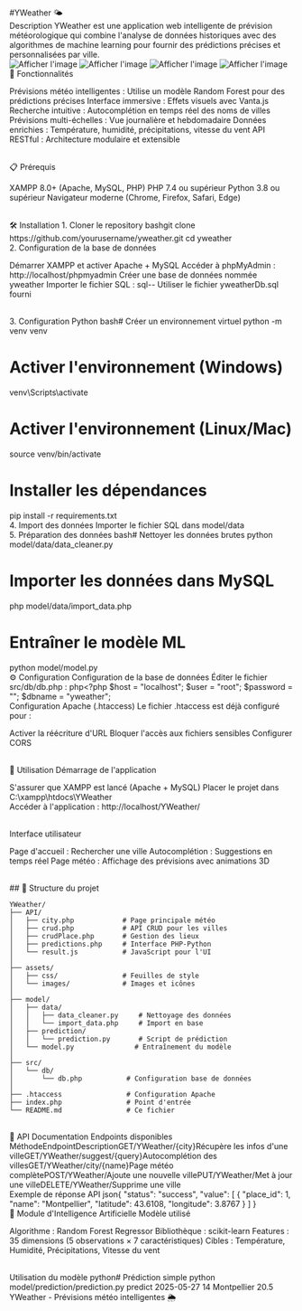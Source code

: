 #YWeather 🌤️
<br>
Description
YWeather est une application web intelligente de prévision météorologique qui combine l'analyse de données historiques avec des algorithmes de machine learning pour fournir des prédictions précises et personnalisées par ville.
<br>
![Afficher l'image](https://img.shields.io/badge/Status-En%20d%C3%A9veloppement-yellow)
![Afficher l'image](https://img.shields.io/badge/PHP-7.4+-blue)
![Afficher l'image](https://img.shields.io/badge/Python-3.8+-green)
![Afficher l'image](https://img.shields.io/badge/License-MIT-red)
<br>
🚀 Fonctionnalités

Prévisions météo intelligentes : Utilise un modèle Random Forest pour des prédictions précises
Interface immersive : Effets visuels avec Vanta.js
Recherche intuitive : Autocomplétion en temps réel des noms de villes
Prévisions multi-échelles : Vue journalière et hebdomadaire
Données enrichies : Température, humidité, précipitations, vitesse du vent
API RESTful : Architecture modulaire et extensible

<br>
📋 Prérequis

XAMPP 8.0+ (Apache, MySQL, PHP)
PHP 7.4 ou supérieur
Python 3.8 ou supérieur
Navigateur moderne (Chrome, Firefox, Safari, Edge)

<br>
🛠️ Installation
1. Cloner le repository
bashgit clone https://github.com/yourusername/yweather.git
cd yweather
<br>
2. Configuration de la base de données

Démarrer XAMPP et activer Apache + MySQL
Accéder à phpMyAdmin : http://localhost/phpmyadmin
Créer une base de données nommée yweather
Importer le fichier SQL :
sql-- Utiliser le fichier yweatherDb.sql fourni


<br>
3. Configuration Python
bash# Créer un environnement virtuel
python -m venv venv

# Activer l'environnement (Windows)
venv\Scripts\activate

# Activer l'environnement (Linux/Mac)
source venv/bin/activate

# Installer les dépendances
pip install -r requirements.txt
<br>
4. Import des données
Importer le fichier SQL dans model/data
<br>
5. Préparation des données
bash# Nettoyer les données brutes
python model/data/data_cleaner.py

# Importer les données dans MySQL
php model/data/import_data.php

# Entraîner le modèle ML
python model/model.py
<br>
⚙️ Configuration
Configuration de la base de données
Éditer le fichier src/db/db.php :
php<?php
$host = "localhost";
$user = "root";
$password = "";
$dbname = "yweather";
<br>
Configuration Apache (.htaccess)
Le fichier .htaccess est déjà configuré pour :

Activer la réécriture d'URL
Bloquer l'accès aux fichiers sensibles
Configurer CORS

<br>
🚀 Utilisation
Démarrage de l'application

S'assurer que XAMPP est lancé (Apache + MySQL)
Placer le projet dans C:\xampp\htdocs\YWeather\
Accéder à l'application : http://localhost/YWeather/

<br>
Interface utilisateur

Page d'accueil : Rechercher une ville
Autocomplétion : Suggestions en temps réel
Page météo : Affichage des prévisions avec animations 3D

<br>
## 📁 Structure du projet

```text
YWeather/
├── API/
│   ├── city.php            # Page principale météo
│   ├── crud.php            # API CRUD pour les villes
│   ├── crudPlace.php       # Gestion des lieux
│   ├── predictions.php     # Interface PHP-Python
│   └── result.js           # JavaScript pour l'UI
│
├── assets/
│   ├── css/                # Feuilles de style
│   └── images/             # Images et icônes
│
├── model/
│   ├── data/
│   │   ├── data_cleaner.py     # Nettoyage des données
│   │   └── import_data.php     # Import en base
│   ├── prediction/
│   │   └── prediction.py       # Script de prédiction
│   └── model.py               # Entraînement du modèle
│
├── src/
│   └── db/
│       └── db.php           # Configuration base de données
│
├── .htaccess                # Configuration Apache
├── index.php                # Point d'entrée
└── README.md                # Ce fichier
```
<br>
🔌 API Documentation
Endpoints disponibles
MéthodeEndpointDescriptionGET/YWeather/{city}Récupère les infos d'une villeGET/YWeather/suggest/{query}Autocomplétion des villesGET/YWeather/city/{name}Page météo complètePOST/YWeather/Ajoute une nouvelle villePUT/YWeather/Met à jour une villeDELETE/YWeather/Supprime une ville
<br>
Exemple de réponse API
json{
    "status": "success",
    "value": [
        {
            "place_id": 1,
            "name": "Montpellier",
            "latitude": 43.6108,
            "longitude": 3.8767
        }
    ]
}
<br>
🤖 Module d'Intelligence Artificielle
Modèle utilisé

Algorithme : Random Forest Regressor
Bibliothèque : scikit-learn
Features : 35 dimensions (5 observations × 7 caractéristiques)
Cibles : Température, Humidité, Précipitations, Vitesse du vent

<br>
Utilisation du modèle
python# Prédiction simple
python model/prediction/prediction.py predict 2025-05-27 14 Montpellier 20.5

<br>
YWeather - Prévisions météo intelligentes 🌦️
<br>
